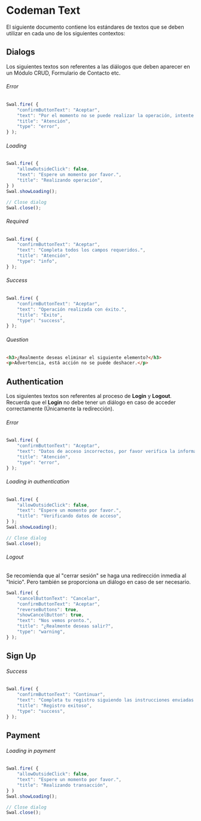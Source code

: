 # Codeman Text

El siguiente documento contiene los estándares de textos que se deben utilizar en cada uno de los siguientes contextos:

## Dialogs

Los siguientes textos son referentes a las diálogos que deben aparecer en un Módulo CRUD, Formulario de Contacto etc.

###### Error

```javascript
Swal.fire( {
	"confirmButtonText": "Aceptar",
	"text": "Por el momento no se puede realizar la operación, intente de nuevo más tarde.",
	"title": "Atención",
	"type": "error",
} );
```

###### Loading

```javascript
Swal.fire( {
	"allowOutsideClick": false,
	"text": "Espere un momento por favor.",
	"title": "Realizando operación",
} )
Swal.showLoading();

// Close dialog
Swal.close();
```

###### Required

```javascript
Swal.fire( {
	"confirmButtonText": "Aceptar",
	"text": "Completa todos los campos requeridos.",
	"title": "Atención",
	"type": "info",
} );
```

###### Success

```javascript
Swal.fire( {
	"confirmButtonText": "Aceptar",
	"text": "Operación realizada con éxito.",
	"title": "Éxito",
	"type": "success",
} );
```

###### Question

```html
<h3>¿Realmente deseas eliminar el siguiente elemento?</h3>
<p>Advertencia, está acción no se puede deshacer.</p>
```

## Authentication

Los siguientes textos son referentes al proceso de **Login** y **Logout**. Recuerda que el **Login** no debe tener un diálogo en caso de acceder correctamente (Únicamente la redirección).

###### Error

```javascript
Swal.fire( {
	"confirmButtonText": "Aceptar",
	"text": "Datos de acceso incorrectos, por favor verifica la información proporcionada.",
	"title": "Atención",
	"type": "error",
} );
```

###### Loading in authentication

```javascript
Swal.fire( {
	"allowOutsideClick": false,
	"text": "Espere un momento por favor.",
	"title": "Verificando datos de acceso",
} );
Swal.showLoading();

// Close dialog
Swal.close();
```

###### Logout

Se recomienda que al "cerrar sesión" se haga una redirección inmedia al "Inicio". Pero también se proporciona un diálogo en caso de ser necesario.

```javascript
Swal.fire( {
	"cancelButtonText": "Cancelar",
	"confirmButtonText": "Aceptar",
	"reverseButtons": true,
	"showCancelButton": true,
	"text": "Nos vemos pronto.",
	"title": "¿Realmente deseas salir?",
	"type": "warning",
} );
```

## Sign Up

###### Success

```javascript
Swal.fire( {
	"confirmButtonText": "Continuar",
	"text": "Completa tu registro siguiendo las instrucciones enviadas a tu correo electrónico.",
	"title": "Registro exitoso",
	"type": "success",
} );
```

## Payment

###### Loading in payment

```javascript
Swal.fire( {
	"allowOutsideClick": false,
	"text": "Espere un momento por favor.",
	"title": "Realizando transacción",
} )
Swal.showLoading();

// Close dialog
Swal.close();
```